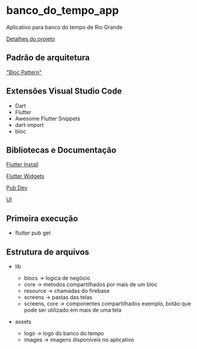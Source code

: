 # banco_do_tempo_app

Aplicativo para banco do tempo de Rio Grande

[Detalhes do projeto](https://docs.google.com/document/d/1x88PNOqaUK9KA9aSLZWdklQ2OCdgoQTLl_SQKOj1ivE/edit?usp=sharing)

## Padrão de arquitetura

["Bloc Pattern"]("https://www.youtube.com/watch?v=bLHSMirH3_o&list=PLOnrrPHXrrjRt7mRpXk-4BAB5DP8ECIWe&index=5&ab_channel=CODEVILLAGE")

## Extensões Visual Studio Code

- Dart
- Flutter
- Awesome Flutter Snippets
- dart-import
- bloc

## Bibliotecas e Documentação

[Flutter Install](https://flutter.dev/docs/get-started/install)

[Flutter Widgets](https://flutter.dev/docs/development/ui/widgets)

[Pub Dev](https://pub.dev/)

[UI](https://www.figma.com/file/REzChgtpWAinmgFMwg7YML/Banco-do-tempo)
## Primeira execução

- flutter pub get

## Estrutura de arquivos
- lib 
    - blocs -> logica de negócio
    - core -> metodos compartilhados por mais de um bloc
    - resource -> chamadas do firebase
    - screens -> pastas das telas
    - screens, core -> componentes compartilhados exemplo, botão que pode ser utilizado em mais de uma tela

- assets
    - logo -> logo do banco do tempo
    - images -> imagens disponíveis no aplicativo
